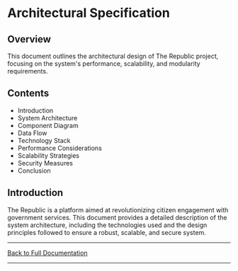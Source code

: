 # Architectural Specification

## Overview

This document outlines the architectural design of The Republic project, focusing on the system's performance, scalability, and modularity requirements.

## Contents

- Introduction
- System Architecture
- Component Diagram
- Data Flow
- Technology Stack
- Performance Considerations
- Scalability Strategies
- Security Measures
- Conclusion

## Introduction

The Republic is a platform aimed at revolutionizing citizen engagement with government services. This document provides a detailed description of the system architecture, including the technologies used and the design principles followed to ensure a robust, scalable, and secure system.

---

[Back to Full Documentation](./../README.md)

---
